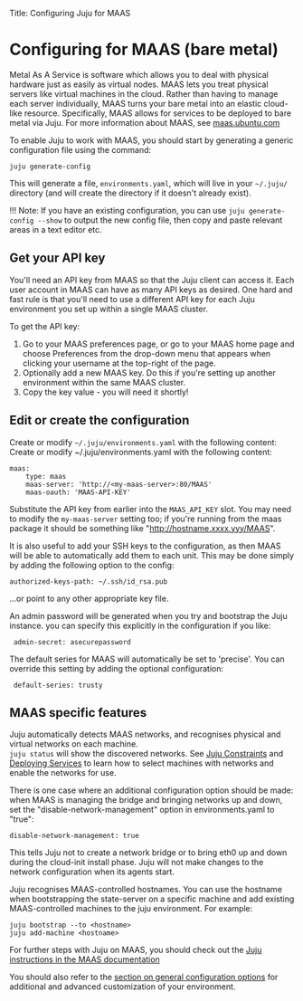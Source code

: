 Title: Configuring Juju for MAAS

# Configuring for MAAS (bare metal)

Metal As A Service is software which allows you to deal with physical hardware
just as easily as virtual nodes. MAAS lets you treat physical servers like
virtual machines in the cloud. Rather than having to manage each server
individually, MAAS turns your bare metal into an elastic cloud-like resource.
Specifically, MAAS allows for services to be deployed to bare metal via Juju.
For more information about MAAS, see [ maas.ubuntu.com ](http://maas.ubuntu.com)

To enable Juju to work with MAAS, you should start by generating a generic 
configuration file using the command:

```
juju generate-config
```

This will generate a file, `environments.yaml`, which will live in your
`~/.juju/` directory (and will create the directory if it doesn't already
exist).

!!! Note: If you have an existing configuration, you can use
`juju generate-config --show` to output the new config file, then copy and
paste relevant areas in a text editor etc.

##  Get your API key

You'll need an API key from MAAS so that the Juju client can access it. Each
user account in MAAS can have as many API keys as desired. One hard and fast
rule is that you'll need to use a different API key for each Juju environment
you set up within a single MAAS cluster.

To get the API key:

1. Go to your MAAS preferences page, or go to your MAAS home page and choose Preferences from the drop-down menu that appears when clicking your username at the top-right of the page.
1. Optionally add a new MAAS key. Do this if you're setting up another environment within the same MAAS cluster.
1. Copy the key value - you will need it shortly!

##  Edit or create the configuration

Create or modify `~/.juju/environments.yaml` with the following content: Create
or modify ~/.juju/environments.yaml with the following content:

```
maas:
    type: maas
    maas-server: 'http://<my-maas-server>:80/MAAS'
    maas-oauth: 'MAAS-API-KEY'
```

Substitute the API key from earlier into the `MAAS_API_KEY` slot. You may need
to modify the `my-maas-server` setting too; if you're running from the maas
package it should be something like "http://hostname.xxxx.yyy/MAAS".

It is also useful to add your SSH keys to the configuration, as then MAAS will
be able to automatically add them to each unit. This may be done simply by 
adding the following option to the config:

```
authorized-keys-path: ~/.ssh/id_rsa.pub 
```

...or point to any other appropriate key file.

An admin password will be generated when you try and bootstrap the Juju
instance. you can specify this explicitly in the configuration if you like:

```
 admin-secret: asecurepassword
```

The default series for MAAS will automatically be set to 'precise'. You can override 
this setting by adding the optional configuration:

```
 default-series: trusty
```

## MAAS specific features

Juju automatically detects MAAS networks, and recognises physical and
virtual networks on each machine.  
```juju status``` will show the discovered networks. See 
[Juju Constraints](reference-constraints.html) and 
[Deploying Services](charms-deploying.html) to learn how to select machines
with networks and enable the networks for use.

There is one case where an additional configuration option should be made: 
when MAAS is managing the bridge and bringing networks up and down, set the 
"disable-network-management" option in environments.yaml to "true":
```
disable-network-management: true
```
This tells Juju not to create a network bridge or to bring eth0 up and down 
during the cloud-init install phase. Juju will not make changes to the 
network configuration when its agents start.

Juju recognises MAAS-controlled hostnames. You can use the hostname
when bootstrapping the state-server on a specific machine and add
existing MAAS-controlled machines to the juju environment. For example:

```
juju bootstrap --to <hostname>
juju add-machine <hostname>
```

For further steps with Juju on MAAS, you should check out the 
[Juju instructions in the MAAS documentation](http://maas.ubuntu.com/docs/juju-quick-start.html)

You should also refer to the [section on general configuration options](config-general.html)
for additional and advanced customization of your environment.
